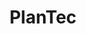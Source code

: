 ---
title: "PlanTec"
url: /san-fernando-del-valle-de-catamarca/plantec/
shop: suministros médicos
---